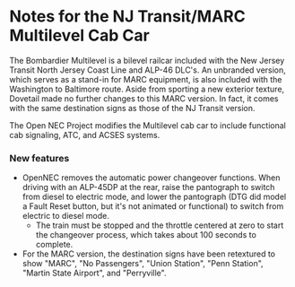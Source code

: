 # Notes for the NJ Transit/MARC Multilevel Cab Car

The Bombardier Multilevel is a bilevel railcar included with the New Jersey Transit North Jersey Coast Line and ALP-46 DLC's. An unbranded version, which serves as a stand-in for MARC equipment, is also included with the Washington to Baltimore route. Aside from sporting a new exterior texture, Dovetail made no further changes to this MARC version. In fact, it comes with the same destination signs as those of the NJ Transit version.

The Open NEC Project modifies the Multilevel cab car to include functional cab signaling, ATC, and ACSES systems.

### New features

- OpenNEC removes the automatic power changeover functions. When driving with an ALP-45DP at the rear, raise the pantograph to switch from diesel to electric mode, and lower the pantograph (DTG did model a Fault Reset button, but it's not animated or functional) to switch from electric to diesel mode.
    - The train must be stopped and the throttle centered at zero to start the changeover process, which takes about 100 seconds to complete.
- For the MARC version, the destination signs have been retextured to show "MARC", "No Passengers", "Union Station", "Penn Station", "Martin State Airport", and "Perryville".